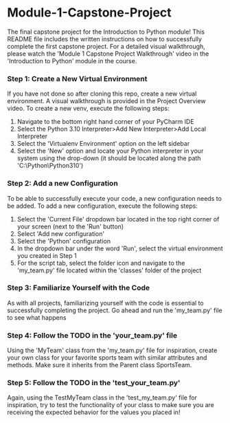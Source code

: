 # Module-1-Capstone-Project
The final capstone project for the Introduction to Python module! This README file includes the written instructions on
how to successfully complete the first capstone project. For a detailed visual walkthrough, please watch the 'Module 1
Capstone Project Walkthrough' video in the 'Introduction to Python' module in the course.

### Step 1: Create a New Virtual Environment
If you have not done so after cloning this repo, create a new virtual environment. A visual walkthrough is provided in
the Project Overview video. To create a new venv, execute the following steps:
1. Navigate to the bottom right hand corner of your PyCharm IDE
2. Select the Python 3.10 Interpreter>Add New Interpreter>Add Local Interpreter
3. Select the 'Virtualenv Environment' option on the left sidebar
4. Select the 'New' option and locate your Python interpreter in your system using the drop-down (it should 
be located along the path 'C:\Python\Python310')

### Step 2: Add a new Configuration
To be able to successfully execute your code, a new configuration needs to be added. To add a new configuration, execute
the following steps:
1. Select the 'Current File' dropdown bar located in the top right corner of your screen (next to the 'Run' button)
2. Select 'Add new configuration'
3. Select the 'Python' configuration
4. In the dropdown bar under the word 'Run', select the virtual environment you created in Step 1
5. For the script tab, select the folder icon and navigate to the 'my_team.py' file located within the 'classes' folder 
of the project

### Step 3: Familiarize Yourself with the Code
As with all projects, familiarizing yourself with the code is essential to successfully completing the project.
Go ahead and run the 'my_team.py' file to see what happens

### Step 4: Follow the TODO in the 'your_team.py' file
Using the 'MyTeam' class from the 'my_team.py' file for inspiration, create your own class for your favorite sports team
with similar attributes and methods. Make sure it inherits from the Parent class SportsTeam.

### Step 5: Follow the TODO in the 'test_your_team.py'
Again, using the TestMyTeam class in the 'test_my_team.py' file for inspiration, try to test the functionality of your 
class to make sure you are receiving the expected behavior for the values you placed in!
